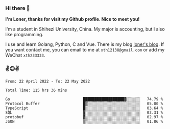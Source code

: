 ### Hi there 👋️

**I'm Loner, thanks for visit my Github profile. Nice to meet you!**

I'm a student in Shihezi University, China. My major is accounting, but I also like programming.

I use and learn Golang, Python, C and Vue. There is my blog [loner's blog](https://www.loner1024.top).  If you want contact me, you can email to me at `xth12138@gmail.com` or add my WeChat `xth233333`.

### ✌️😉✌️

<!--START_SECTION:waka-->

```text
From: 22 April 2022 - To: 22 May 2022

Total Time: 115 hrs 36 mins

Go                                ██████████████████▓░░░░░░   74.79 %
Protocol Buffer                   █▒░░░░░░░░░░░░░░░░░░░░░░░   05.00 %
TypeScript                        █░░░░░░░░░░░░░░░░░░░░░░░░   03.64 %
SQL                               ▓░░░░░░░░░░░░░░░░░░░░░░░░   03.31 %
protobuf                          ▓░░░░░░░░░░░░░░░░░░░░░░░░   02.97 %
JSON                              ▒░░░░░░░░░░░░░░░░░░░░░░░░   01.86 %
```

<!--END_SECTION:waka-->



